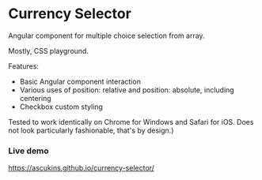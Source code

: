 # Currency Selector

Angular component for multiple choice selection from array.

Mostly, CSS playground.

Features:

- Basic Angular component interaction
- Various uses of position: relative and position: absolute, including centering
- Checkbox custom styling

Tested to work identically on Chrome for Windows and Safari for iOS.
Does not look particularly fashionable, that's by design.)

### Live demo

https://ascukins.github.io/currency-selector/

